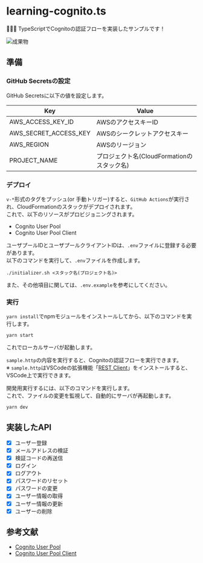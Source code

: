 # learning-cognito.ts

🥯🥯🥯 TypeScriptでCognitoの認証フローを実装したサンプルです！  

![成果物](./docs/images/fruit.gif)  

## 準備

### GitHub Secretsの設定

GitHub Secretsに以下の値を設定します。  

| Key | Value |
| --- | --- |
| AWS_ACCESS_KEY_ID | AWSのアクセスキーID |
| AWS_SECRET_ACCESS_KEY | AWSのシークレットアクセスキー |
| AWS_REGION | AWSのリージョン |
| PROJECT_NAME | プロジェクト名(CloudFormationのスタック名) |

### デプロイ

`v-*`形式のタグをプッシュ(or 手動トリガー)すると、`GitHub Actions`が実行され、CloudFormationのスタックがデプロイされます。  
これで、以下のリソースがプロビジョニングされます。  

- Cognito User Pool
- Cognito User Pool Client

ユーザプールIDとユーザプールクライアントIDは、`.env`ファイルに登録する必要があります。  
以下のコマンドを実行して、`.env`ファイルを作成します。  

```shell
./initializer.sh <スタック名(プロジェクト名)>
```

また、その他項目に関しては、`.env.example`を参考にしてください。  

### 実行

`yarn install`でnpmモジュールをインストールしてから、以下のコマンドを実行します。  

```shell
yarn start
```

これでローカルサーバが起動します。  

`sample.http`の内容を実行すると、Cognitoの認証フローを実行できます。  
※ `sample.http`はVSCodeの拡張機能「[REST Client](https://marketplace.visualstudio.com/items?itemName=humao.rest-client)」をインストールすると、VSCode上で実行できます。  

開発用実行するには、以下のコマンドを実行します。  
これで、ファイルの変更を監視して、自動的にサーバが再起動します。  

```shell
yarn dev
```

## 実装したAPI

- [x] ユーザー登録
- [x] メールアドレスの検証
- [x] 検証コードの再送信
- [x] ログイン
- [x] ログアウト
- [x] パスワードのリセット
- [x] パスワードの変更
- [x] ユーザー情報の取得
- [x] ユーザー情報の更新
- [x] ユーザーの削除

## 参考文献

- [Cognito User Pool](https://docs.aws.amazon.com/ja_jp/AWSCloudFormation/latest/UserGuide/aws-resource-cognito-userpool.html)
- [Cognito User Pool Client](https://docs.aws.amazon.com/ja_jp/AWSCloudFormation/latest/UserGuide/aws-resource-cognito-userpoolclient.html)
